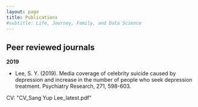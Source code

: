 ```yaml
---
layout: page
title: Publications
#subtitle: Life, Journey, Family, and Data Science
---
```


## Peer reviewed journals
**2019**
- Lee, S. Y. (2019). Media coverage of celebrity suicide caused by depression and increase in the number of people who seek depression treatment. Psychiatry Research, 271, 598-603.

CV: "CV_Sang Yup Lee_latest.pdf"
